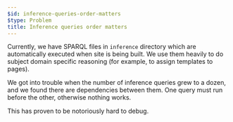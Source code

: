 ```yaml
---
$id: inference-queries-order-matters
$type: Problem
title: Inference queries order matters
---
```


Currently, we have SPARQL files in `inference` directory which are automatically executed when site is being built. We use them heavily to do subject domain specific reasoning (for example, to assign templates to pages).

We got into trouble when the number of inference queries grew to a dozen, and we found there are dependencies between them. One query must run before the other, otherwise nothing works.

This has proven to be notoriously hard to debug.
